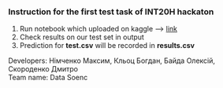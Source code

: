 ### Instruction for the first test task of INT20H hackaton

1. Run notebook which uploaded on kaggle --> [link](https://www.kaggle.com/alexeybaida/data-soenc-log-reg-tfid-parameter-tuning)
2. Check results on our test set in output
3. Prediction for **test.csv** will be recorded in **results.csv**

Developers: Німченко Максим, Кльоц Богдан, Байда Олексій, Скороденко Дмитро<br>
Team name: Data Soenc
